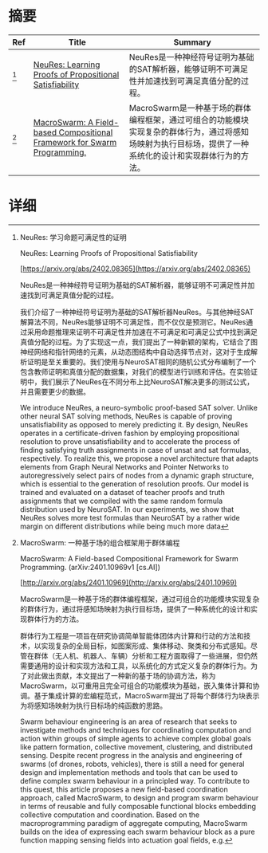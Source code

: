 # 摘要

| Ref | Title | Summary |
| --- | --- | --- |
| [^1] | [NeuRes: Learning Proofs of Propositional Satisfiability](https://arxiv.org/abs/2402.08365) | NeuRes是一种神经符号证明为基础的SAT解析器，能够证明不可满足性并加速找到可满足真值分配的过程。 |
| [^2] | [MacroSwarm: A Field-based Compositional Framework for Swarm Programming.](http://arxiv.org/abs/2401.10969) | MacroSwarm是一种基于场的群体编程框架，通过可组合的功能模块实现复杂的群体行为，通过将感知场映射为执行目标场，提供了一种系统化的设计和实现群体行为的方法。 |

# 详细

[^1]: NeuRes: 学习命题可满足性的证明

    NeuRes: Learning Proofs of Propositional Satisfiability

    [https://arxiv.org/abs/2402.08365](https://arxiv.org/abs/2402.08365)

    NeuRes是一种神经符号证明为基础的SAT解析器，能够证明不可满足性并加速找到可满足真值分配的过程。

    

    我们介绍了一种神经符号证明为基础的SAT解析器NeuRes。与其他神经SAT解算法不同，NeuRes能够证明不可满足性，而不仅仅是预测它。NeuRes通过采用命题推理来证明不可满足性并加速在不可满足和可满足公式中找到满足真值分配的过程。为了实现这一点，我们提出了一种新颖的架构，它结合了图神经网络和指针网络的元素，从动态图结构中自动选择节点对，这对于生成解析证明是至关重要的。我们使用与NeuroSAT相同的随机公式分布编制了一个包含教师证明和真值分配的数据集，对我们的模型进行训练和评估。在实验证明中，我们展示了NeuRes在不同分布上比NeuroSAT解决更多的测试公式，并且需要更少的数据。

    We introduce NeuRes, a neuro-symbolic proof-based SAT solver. Unlike other neural SAT solving methods, NeuRes is capable of proving unsatisfiability as opposed to merely predicting it. By design, NeuRes operates in a certificate-driven fashion by employing propositional resolution to prove unsatisfiability and to accelerate the process of finding satisfying truth assignments in case of unsat and sat formulas, respectively. To realize this, we propose a novel architecture that adapts elements from Graph Neural Networks and Pointer Networks to autoregressively select pairs of nodes from a dynamic graph structure, which is essential to the generation of resolution proofs. Our model is trained and evaluated on a dataset of teacher proofs and truth assignments that we compiled with the same random formula distribution used by NeuroSAT. In our experiments, we show that NeuRes solves more test formulas than NeuroSAT by a rather wide margin on different distributions while being much more data
    
[^2]: MacroSwarm: 一种基于场的组合框架用于群体编程

    MacroSwarm: A Field-based Compositional Framework for Swarm Programming. (arXiv:2401.10969v1 [cs.AI])

    [http://arxiv.org/abs/2401.10969](http://arxiv.org/abs/2401.10969)

    MacroSwarm是一种基于场的群体编程框架，通过可组合的功能模块实现复杂的群体行为，通过将感知场映射为执行目标场，提供了一种系统化的设计和实现群体行为的方法。

    

    群体行为工程是一项旨在研究协调简单智能体团体内计算和行动的方法和技术，以实现复杂的全局目标，如图案形成、集体移动、聚类和分布式感知。尽管在群体（无人机、机器人、车辆）分析和工程方面取得了一些进展，但仍然需要通用的设计和实现方法和工具，以系统化的方式定义复杂的群体行为。为了对此做出贡献，本文提出了一种新的基于场的协调方法，称为MacroSwarm，以可重用且完全可组合的功能模块为基础，嵌入集体计算和协调。基于集成计算的宏编程范式，MacroSwarm提出了将每个群体行为块表示为将感知场映射为执行目标场的纯函数的思路。

    Swarm behaviour engineering is an area of research that seeks to investigate methods and techniques for coordinating computation and action within groups of simple agents to achieve complex global goals like pattern formation, collective movement, clustering, and distributed sensing. Despite recent progress in the analysis and engineering of swarms (of drones, robots, vehicles), there is still a need for general design and implementation methods and tools that can be used to define complex swarm behaviour in a principled way. To contribute to this quest, this article proposes a new field-based coordination approach, called MacroSwarm, to design and program swarm behaviour in terms of reusable and fully composable functional blocks embedding collective computation and coordination. Based on the macroprogramming paradigm of aggregate computing, MacroSwarm builds on the idea of expressing each swarm behaviour block as a pure function mapping sensing fields into actuation goal fields, e.g.
    

